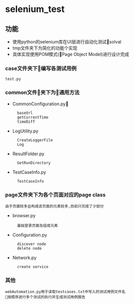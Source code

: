 # selenium_test

## 功能

* 使用python的selenium库在UI层进行自动化测试solval
* tmp文件夹下为简化的功能个实现
* 具体实现使用POM模式(Page Object Model)进行设计完成

### case文件夹下编写各测试用例

    test.py

### common文件夹下为通用方法

* CommonConfiguration.py

        baseUrl
        getCurrentTime
        timeDiff

* LogUtility.py

        CreateLoggerFile
        Log

* ResultFolder.py

        GetRunDirectory

* TestCaseInfo.py

        TestCaseInfo

### page文件夹下为各个页面对应的page class

    由于页面较多且构成该页面的元素较多,目前只完成了少部分
* browser.py

        基础登录页面及组成元素

* Configuration.py

        discover node
        delete node

* Network.py

        create service

### 其他

    webAutomation.py用于读取testcases.txt中写入的测试用例文件名
    按顺序进行多个测试的执行并生成测试用例报告